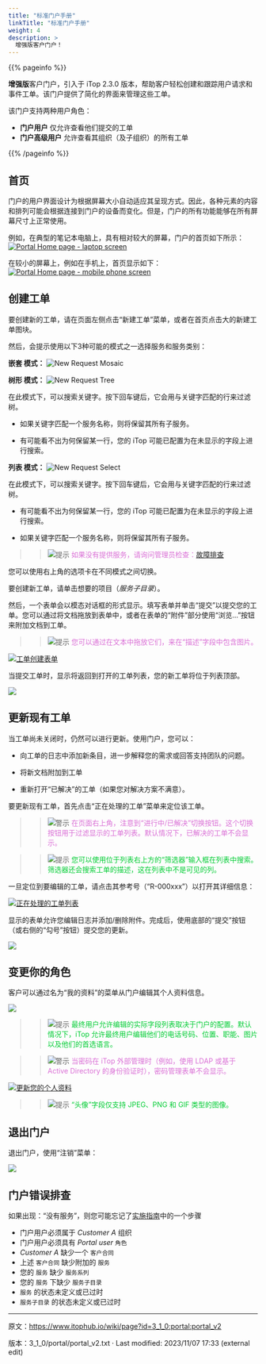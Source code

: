 ```yaml
---
title: "标准门户手册"
linkTitle: "标准门户手册"
weight: 4
description: >
  增强版客户门户！
---
```


{{% pageinfo %}}

**增强版**客户门户，引入于 iTop 2.3.0 版本，帮助客户轻松创建和跟踪用户请求和事件工单。该门户提供了简化的界面来管理这些工单。

该门户支持两种用户角色：

- **门户用户** 仅允许查看他们提交的工单
- **门户高级用户** 允许查看其组织（及子组织）的所有工单

{{% /pageinfo %}}


## 首页

门户的用户界面设计为根据屏幕大小自动适应其呈现方式。因此，各种元素的内容和排列可能会根据连接到门户的设备而变化。但是，门户的所有功能能够在所有屏幕尺寸上正常使用。

例如，在典型的笔记本电脑上，具有相对较大的屏幕，门户的首页如下所示：[![Portal Home page - laptop screen](https://www.itophub.io/wiki/media?w=600&tok=3e2369&media=3_1_0:user:home-wide.png "Portal Home page - laptop screen")](https://www.itophub.io/wiki/media?media=3_1_0:user:home-wide.png "3_1_0:user:home-wide.png")

在较小的屏幕上，例如在手机上，首页显示如下：[![Portal Home page - mobile phone screen](https://www.itophub.io/wiki/media?w=200&tok=ec3e42&media=3_1_0:user:home-narrow.png "Portal Home page - mobile phone screen")](https://www.itophub.io/wiki/media?media=3_1_0:user:home-narrow.png "3_1_0:user:home-narrow.png")


## 创建工单
要创建新的工单，请在页面左侧点击“新建工单”菜单，或者在首页点击大的新建工单图块。

然后，会提示使用以下3种可能的模式之一选择服务和服务类别：

**嵌套 模式：**
![New Request Mosaic](https://www.itophub.io/wiki/media?media=3_1_0:portal:portalmosaic2.png "新的工单 嵌套")

**树形 模式：**
![New Request Tree](https://www.itophub.io/wiki/media?media=3_1_0:feature:portalbrowsetreesearch.png "新的工单 树形")

在此模式下，可以搜索关键字。按下回车键后，它会用与关键字匹配的行来过滤树。

- 如果关键字匹配一个服务名称，则将保留其所有子服务。

- 有可能看不出为何保留某一行，您的 iTop 可能已配置为在未显示的字段上进行搜索。
    
**列表 模式：**
![ New Request Select](https://www.itophub.io/wiki/media?media=3_1_0:portal:portalnewrequestlistwithtip.png "新的工单 选择") 

在此模式下，可以搜索关键字。按下回车键后，它会用与关键字匹配的行来过滤树。

- 有可能看不出为何保留某一行，您的 iTop 可能已配置为在未显示的字段上进行搜索。

- 如果关键字匹配一个服务名称，则将保留其所有子服务。

>> ![提示](/docs/images/note.png) <font style="color: #DA70D6"> 如果没有提供服务，请询问管理员检查：[故障排查](./#门户故障排查)
</font>

您可以使用右上角的选项卡在不同模式之间切换。  

要创建新工单，请单击想要的项目（_服务子目录_）。

然后，一个表单会以模态对话框的形式显示。填写表单并单击“提交”以提交您的工单。您可以通过将文档拖放到表单中，或者在表单的“附件”部分使用“浏览…”按钮来附加文档到工单。

>> ![提示](/docs/images/note.png) <font style="color: #DA70D6"> 您可以通过在文本中拖放它们，来在“描述”字段中包含图片。
</font>


[![ 工单创建表单 ](https://www.itophub.io/wiki/media?w=600&tok=4f68fe&media=3_1_0:user:new-request-3.png " Request creation form ")](https://www.itophub.io/wiki/media?media=3_1_0:user:new-request-3.png "3_1_0:user:new-request-3.png")

当提交工单时，显示将返回到打开的工单列表，您的新工单将位于列表顶部。

![](https://www.itophub.io/wiki/media?media=3_1_0:portal:portalongoingrequest.png)

## 更新现有工单

当工单尚未关闭时，仍然可以进行更新。使用门户，您可以：

- 向工单的日志中添加新条目，进一步解释您的需求或回答支持团队的问题。
    
- 将新文档附加到工单
    
- 重新打开“已解决”的工单（如果您对解决方案不满意）。

要更新现有工单，首先点击“正在处理的工单”菜单来定位该工单。

>> ![警示](/docs/images/warning.png) <font style="color: #DA70D6">在页面右上角，注意到“进行中/已解决”切换按钮。这个切换按钮用于过滤显示的工单列表。默认情况下，已解决的工单不会显示。</font>

>> ![提示](/docs/images/tip.png) <font style="color: #00CC33">您可以使用位于列表右上方的“筛选器”输入框在列表中搜索。筛选器还会搜索工单的描述，这在列表中不是可见的列。
</font>


一旦定位到要编辑的工单，请点击其参考号（“R-000xxx”）以打开其详细信息：

[![ 正在处理的工单列表 ](https://www.itophub.io/wiki/media?media=3_1_0:user:on-going-requests.png " List on-going requests ")](https://www.itophub.io/wiki/media?media=3_1_0:user:on-going-requests.png "3_1_0:user:on-going-requests.png")

显示的表单允许您编辑日志并添加/删除附件。完成后，使用底部的“提交”按钮（或右侧的“勾号”按钮）提交您的更新。

[![](https://www.itophub.io/wiki/media?w=600&tok=8b1855&media=3_1_0:user:update-request.png)](https://www.itophub.io/wiki/media?media=3_1_0:user:update-request.png "3_1_0:user:update-request.png")

## 变更你的角色

客户可以通过名为“我的资料”的菜单从门户编辑其个人资料信息。

[![](https://www.itophub.io/wiki/media?media=3_1_0:user:home-menu-1.png)](https://www.itophub.io/wiki/media?media=3_1_0:user:home-menu-1.png "3_1_0:user:home-menu-1.png")

>> ![提示](/docs/images/tip.png) <font style="color: #00CC33">最终用户允许编辑的实际字段列表取决于门户的配置。默认情况下，iTop 允许最终用户编辑他们的电话号码、位置、职能、图片以及他们的首选语言。
</font>

>> ![警示](/docs/images/warning.png) <font style="color: #DA70D6">当密码在 iTop 外部管理时（例如，使用 LDAP 或基于 Active Directory 的身份验证时），密码管理表单不会显示。</font>

[![ 更新您的个人资料](https://www.itophub.io/wiki/media?w=600&tok=0c8818&media=3_1_0:user:my-profile.png " 更新您的个人资料")](https://www.itophub.io/wiki/media?media=3_1_0:user:my-profile.png "3_1_0:user:my-profile.png")

>> ![提示](/docs/images/tip.png) <font style="color: #00CC33">“头像”字段仅支持 JPEG、PNG 和 GIF 类型的图像。
</font>


## 退出门户

退出门户，使用“注销”菜单：

[![](https://www.itophub.io/wiki/media?media=3_1_0:user:home-menu-2.png)](https://www.itophub.io/wiki/media?media=3_1_0:user:home-menu-2.png "3_1_0:user:home-menu-2.png")

## 门户错误排查

如果出现：“没有服务”，则您可能忘记了[实施指南](../implementation/ "3_1_0:implementation:start")中的一个步骤

- 门户用户必须属于 _Customer A_ 组织
- 门户用户必须具有 _Portal user_ `角色`
- _Customer A_ 缺少一个 `客户合同`
- 上述 `客户合同` 缺少附加的 `服务`
- 您的 `服务` 缺少 `服务系列`
- 您的 `服务` 下缺少 `服务子目录`
- `服务` 的状态未定义或已过时
- `服务子目录` 的状态未定义或已过时
    
---
原文：<https://www.itophub.io/wiki/page?id=3_1_0:portal:portal_v2>

版本：3_1_0/portal/portal_v2.txt · Last modified: 2023/11/07 17:33 (external edit)


